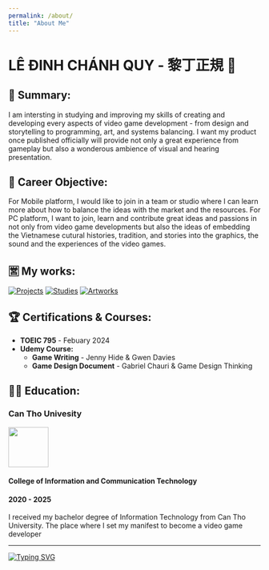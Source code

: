 ```yaml
---
permalink: /about/
title: "About Me"
---
```


# LÊ ĐINH CHÁNH QUY - 黎丁正規 🐢

## 📝 Summary:
I am intersting in studying and improving my skills of creating and developing every aspects of video game development - from design and storytelling to programming, art, and systems balancing. I want my product once published officially will provide not only a great experience from gameplay but also a wonderous ambience of visual and hearing presentation.  

## 💼 Career Objective:
For Mobile platform, I would like to join in a team or studio where I can learn more about how to balance the ideas with the market and the resources. For PC platform, I want to join, learn and contribute great ideas and passions in not only from video game developments but also the ideas of embedding the Vietnamese cutural histories, tradition, and stories into the graphics, the sound and the experiences of the video games.  

## 🈺 My works:

[![Projects](https://img.shields.io/badge/%F0%9F%93%84_Projects-b8b3b2?style=for-the-badge)](https://vntortoise724.github.io/portfolio)
[![Studies](https://img.shields.io/badge/%F0%9F%93%9A_Studies-b1dd6a?style=for-the-badge)](https://vntortoise724.github.io/studies)
[![Artworks](https://img.shields.io/badge/%F0%9F%8E%A8_Artworks-c73c20?style=for-the-badge)](https://vntortoise724.github.io/artworks)

## 🏆 Certifications & Courses:
<div>
  <ul>
    <li><strong>TOEIC 795</strong> - Febuary 2024</li>
    <li><strong>Udemy Course:</strong>
      <ul>
        <li><strong>Game Writing</strong> - Jenny Hide & Gwen Davies</li>
        <li><strong>Game Design Document</strong> - Gabriel Chauri & Game Design Thinking</li>
      </ul>
    </li>
  </ul>
</div>

## 👨‍🎓 Education: 

<h3>Can Tho Univesity</h2>
<img src="https://github.com/user-attachments/assets/e8eab094-9ec6-4318-a91d-8e5449306467" width="80">
<h4>College of Information and Communication Technology</h4> 
<h4>2020 - 2025</h4>
<p>I received my bachelor degree of Information Technology from Can Tho University. The place where I set my manifest to become a video game developer</p>

---

[![Typing SVG](https://readme-typing-svg.demolab.com?font=Roboto+&weight=500&pause=1000&color=70BFD7&center=true&multiline=true&width=435&height=60&lines=%E5%AE%9A%E5%BF%83%E5%89%87%E5%8B%9D%EF%BC%8C%E7%84%A1%E5%BF%83%E5%89%87%E6%95%97;%C4%90%E1%BB%8Bnh+T%C3%A2m+T%E1%BA%AFc+Th%E1%BA%AFng%2C+V%C3%B4+T%C3%A2m+T%E1%BA%AFc+B%E1%BA%A1i)](https://git.io/typing-svg)

